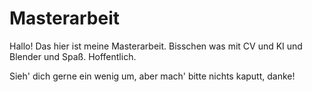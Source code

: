 # Masterarbeit

Hallo! Das hier ist meine Masterarbeit. Bisschen was mit CV und KI und Blender und Spaß. Hoffentlich.

Sieh' dich gerne ein wenig um, aber mach' bitte nichts kaputt, danke!
